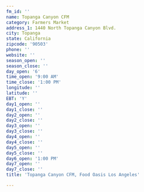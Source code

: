 ```yaml
---
fm_id: ''
name: Topanga Canyon CFM
category: Farmers Market
address_1: 1440 North Topanga Canyon Blvd.
city: Topanga
state: California
zipcode: '90503'
phone: ''
website: ''
season_open: ''
season_close: ''
day_open: '6'
time_open: '9:00 AM'
time_close: '1:00 PM'
longitude: ''
latitude: ''
EBT: 'Y'
day1_open: ''
day1_close: ''
day2_open: ''
day2_close: ''
day3_open: ''
day3_close: ''
day4_open: ''
day4_close: ''
day5_open: ''
day5_close: ''
day6_open: '1:00 PM'
day7_open: ''
day7_close: ''
title: 'Topanga Canyon CFM, Food Oasis Los Angeles'

---
```

